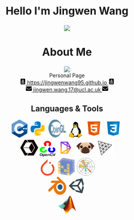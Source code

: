 <h1 align="center">
  Hello I'm Jingwen Wang
</h1>

[//]: # (| <a href="https://github.com/anuraghazra/github-readme-stats"><img align="center" src="https://github-readme-stats.vercel.app/api?username=JingwenWang95&show_icons=true&include_all_commits=true&theme=buefy&hide_border=true" alt="Jingwen's github stats" /></a> | <a href="https://github.com/anuraghazra/github-readme-stats"><img align="center" src="https://github-readme-stats.vercel.app/api/top-langs/?username=JingwenWang95&layout=compact&theme=buefy&hide_border=true" /></a> |)
[//]: # (|--------------------------------------------------------------------------------------------------------------------------------------------------------------------------------------------------------------------------------------------------------------------|------------------------------------------------------------------------------------------------------------------------------------------------------------------------------------------------------------------------|)

<!-- 
<div align="center">
  <img align="center" src="https://github-readme-streak-stats.herokuapp.com/?user=JingwenWang95&hide_border=true&theme=tokyonight_duo" alt="mystreak"/>
</div>
-->

<div align="center">
  <img align="center" src="https://github-readme-stats.vercel.app/api?username=JingwenWang95&show_icons=true&include_all_commits=true&count_private=true&hide_border=true&hide_title=true&line_height=30" />
</div>

<!-- <div align="center">
  <img align="center" src="https://activity-graph.herokuapp.com/graph?username=JingwenWang95&theme=minimal&hide_border=true&area=true&hide_title=true&bg_color=white"/>
</div> -->

  
  
<h1 align="center">
  About Me
</h1>

<p align="center">
  <img align="center" src="https://readme-typing-svg.herokuapp.com?size=25&duration=3000&color=000000&center=true&vCenter=true&multiline=true&width=600&height=60&lines=Coder%2C+Learner%2C+Reader" /><br />
  Personal Page<br />
  <a href="https://jingwenwang95.github.io">
    <img src="icons/cv.png" width=16 height=16> 
    https://jingwenwang95.github.io
    <img src="icons/cv.png" width=16 height=16>
  </a>
  <br/>
  <a href="jingwen.wang.17@ucl.ac.uk">
    <img src="icons/envelope-solid.svg" width=16 height=16> 
    jingwen.wang.17@ucl.ac.uk
    <img src="icons/envelope-solid.svg" width=16 height=16>
  </a>
</p>

<h2 align="center">
  Languages & Tools
</h2>

<div align="center">
  <!-- https://icons8.com/icons -->
  <a href="https://cplusplus.com/"><img src="icons/cpp_icon.png" width=42 height=48></a>
  <a href="https://www.python.org/"><img src="icons/icons8-python.svg" width=48 height=48></a>
  <a href="https://www.khronos.org/opengl/wiki/Core_Language_(GLSL)"><img src="icons/Opengl-logo.svg" width=48 height=48></a>
  <a href="https://www.javascript.com/"><img src="icons/linux_icon.png" width=42 height=42></a>
  <a href="https://developer.mozilla.org/en-US/docs/Glossary/HTML5"><img src="icons/icons8-html-5.svg" width=48 height=48></a>
  <a href="https://developer.mozilla.org/en-US/docs/Web/CSS"><img src="icons/icons8-css3.svg" width=48 height=48></a>
</div>

<div align="center">
  <a href="https://reactjs.org/"><img src="icons/open3d.png" width=48 height=48></a>
  <a href="https://nextjs.org/"><img src="icons/opencv_icon.png" width=42 height=42></a>
  <a href="https://sass-lang.com/"><img src="icons/pytorch3dfavicon.png" width=48 height=48></a>
  <a href="https://github.com/pugjs/pug"><img src="icons/pug-final-logo-_-colour-128.svg" width=48 height=48></a>
  <a href="https://threejs.org/"><img src="icons/threejs.svg" width=48 height=48></a>
</div>

<div align="center">
  <a href="https://pytorch.org/"><img src="icons/pytorch-icon.svg" width=44 height=44></a>
  <a href="https://numpy.org/"><img src="icons/numpy-icon.svg" width=48 height=48></a>
  <a href="https://matplotlib.org/"><img src="icons/Matplotlib_icon.svg" width=48 height=48></a>
</div>

<div align="center">
  <a href="https://www.blender.org/"><img src="icons/blender.svg" width=48 height=48></a>
  <a href="https://unity.com/"><img src="icons/icons8-unity.svg" width=48 height=48></a>
</div>

<div align="center">
  <a href="https://www.mathworks.com/products/matlab.html"><img src="icons/Matlab_Logo.png" width=48 height=48></a>
</div>

<!-- <div align="center">
  <img align="center" src="https://github-readme-stats.vercel.app/api/top-langs/?username=JingwenWang95&layout=compact&langs_count=12&theme=swift" />
</div> -->

[//]: # (<h2 align="center">)

[//]: # (  Links)

[//]: # (</h2>)

[//]: # (<div align=center>)

[//]: # (  <a href="https://jingwenwang95.github.io">https://jingwenwang95.github.io</a>)

[//]: # (  </ul>)

[//]: # (</div>)

